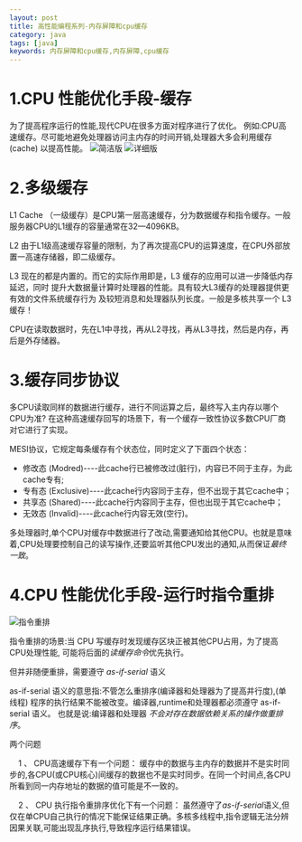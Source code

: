 ```yaml
---
layout: post 
title: 高性能编程系列-内存屏障和cpu缓存 
category: java 
tags: [java]
keywords: 内存屏障和cpu缓存,内存屏障,cpu缓存
---
```


# 1.CPU 性能优化手段-缓存

为了提高程序运行的性能,现代CPU在很多方面对程序进行了优化。 例如:CPU高速缓存。尽可能地避免处理器访问主内存的时间开销,处理器大多会利用缓存 (cache) 以提高性能。
![简洁版](http://image.xiaoyaowind.com/image/202203212239973.png)
![详细版](http://image.xiaoyaowind.com/image/202203212245014.png)

# 2.多级缓存

L1 Cache （一级缓存）是CPU第一层高速缓存，分为数据缓存和指令缓存。一般服务器CPU的L1缓存的容量通常在32—4096KB。

L2 由于L1级高速缓存容量的限制，为了再次提高CPU的运算速度，在CPU外部放置一高速存储器，即二级缓存。

L3 现在的都是内置的。而它的实际作用即是，L3 缓存的应用可以进一步降低内存延迟，同时 提升大数据量计算时处理器的性能。具有较大L3缓存的处理器提供更有效的文件系统缓存行为 及较短消息和处理器队列长度。一般是多核共享一个 L3 缓存！

CPU在读取数据时，先在L1中寻找，再从L2寻找，再从L3寻找，然后是内存，再后是外存储器。

# 3.缓存同步协议

多CPU读取同样的数据进行缓存，进行不同运算之后，最终写入主内存以哪个CPU为准? 在这种高速缓存回写的场景下，有一个缓存一致性协议多数CPU厂商对它进行了实现。 

MESI协议，它规定每条缓存有个状态位，同时定义了下面四个状态：

- 修改态 (Modred)----此cache行已被修改过(脏行)，内容已不同于主存，为此cache专有;
- 专有态 (Exclusive)----此cache行内容同于主存，但不出现于其它cache中；
- 共享态 (Shared)----此cache行内容同于主存，但也出现于其它cache中；
- 无效态 (Invalid)----此cache行内容无效(空行)。

多处理器时,单个CPU对缓存中数据进行了改动,需要通知给其他CPU。也就是意味着,CPU处理要控制自己的读写操作,还要监听其他CPU发出的通知,从而保证*最终一致*。

# 4.CPU 性能优化手段-运行时指令重排

![指令重排](http://image.xiaoyaowind.com/image/202203212303853.png)

指令重排的场景:当 CPU 写缓存时发现缓存区块正被其他CPU占用，为了提高CPU处理性能,
可能将后面的*读缓存命令*优先执行。

但并非随便重排，需要遵守 *as-if-serial* 语义

as-if-serial 语义的意思指:不管怎么重排序(编译器和处理器为了提高并行度),(单线程)
程序的执行结果不能被改变。编译器,runtime和处理器都必须遵守 as-if-serial 语义。
也就是说:编译器和处理器 *不会对存在数据依赖关系的操作做重排序*。

两个问题

&nbsp;&nbsp;&nbsp;&nbsp;1 、 CPU高速缓存下有一个问题：
缓存中的数据与主内存的数据并不是实时同步的,各CPU(或CPU核心)间缓存的数据也不是实时同步。在同一个时间点,各CPU所看到同一内存地址的数据的值可能是不一致的。 

&nbsp;&nbsp;&nbsp;&nbsp;2 、 CPU 执行指令重排序优化下有一个问题：
虽然遵守了*as-if-serial*语义,但仅在单CPU自己执行的情况下能保证结果正确。多核多线程中,指令逻辑无法分辨因果关联,可能出现乱序执行,导致程序运行结果错误。
